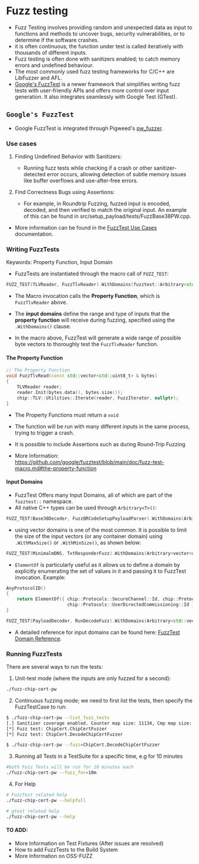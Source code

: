 # Fuzz testing

-   Fuzz Testing involves providing random and unexpected data as input to
    functions and methods to uncover bugs, security vulnerabilities, or to
    determine if the software crashes.
-   it is often continuous; the function under test is called iteratively with
    thousands of different inputs.
-   Fuzz testing is often done with sanitizers enabled; to catch memory errors
    and undefined behaviour.
-   The most commonly used fuzz testing frameworks for C/C++ are LibFuzzer and
    AFL.
-   [Google's FuzzTest](https://github.com/google/fuzztest) is a newer framework
    that simplifies writing fuzz tests with user-friendly APIs and offers more
    control over input generation. It also integrates seamlessly with Google
    Test (GTest).

## `Google's FuzzTest`

-   Google FuzzTest is integrated through Pigweed's
    [pw_fuzzer](https://pigweed.dev/pw_fuzzer/concepts.html).

### Use cases

1. Finding Undefined Behavior with Sanitizers:

    - Running fuzz tests while checking if a crash or other sanitizer-detected
      error occurs, allowing detection of subtle memory issues like buffer
      overflows and use-after-free errors.

2. Find Correctness Bugs using Assertions:
    - For example, in Roundtrip Fuzzing, fuzzed input is encoded, decoded, and
      then verified to match the original input. An example of this can be found
      in src/setup_payload/tests/FuzzBase38PW.cpp.

-   More information can be found in the
    [FuzzTest Use Cases](https://github.com/google/fuzztest/blob/main/doc/use-cases.md)
    documentation.

### Writing FuzzTests

Keywords: Property Function, Input Domain

-   FuzzTests are instantiated through the macro call of `FUZZ_TEST`:

```cpp
FUZZ_TEST(TLVReader, FuzzTlvReader).WithDomains(fuzztest::Arbitrary<std::vector<std::uint8_t>>());
```

-   The Macro invocation calls the **Property Function**, which is
    `FuzzTlvReader` above.

-   The **input domains** define the range and type of inputs that the
    **property function** will receive during fuzzing, specified using the
    `.WithDomains()` clause.
-   In the macro above, FuzzTest will generate a wide range of possible byte
    vectors to thoroughly test the `FuzzTlvReader` function.

#### The Property Function

```cpp
// The Property Function
void FuzzTlvRead(const std::vector<std::uint8_t> & bytes)
{
    TLVReader reader;
    reader.Init(bytes.data(), bytes.size());
    chip::TLV::Utilities::Iterate(reader, FuzzIterator, nullptr);
}
```

-   The Property Functions must return a `void`
-   The function will be run with many different inputs in the same process,
    trying to trigger a crash.
-   It is possible to include Assertions such as during Round-Trip Fuzzing

-   More Information:
    https://github.com/google/fuzztest/blob/main/doc/fuzz-test-macro.md#the-property-function

#### Input Domains

-   FuzzTest Offers many Input Domains, all of which are part of the
    `fuzztest::` namespace.
-   All native C++ types can be used through `Arbitrary<T>()`:

```cpp
FUZZ_TEST(Base38Decoder, FuzzQRCodeSetupPayloadParser).WithDomains(Arbitrary<std::string>());
```

-   using vector domains is one of the most common. It is possible to limit the
    size of the input vectors (or any container domain) using `.WithMaxSize()`
    or `.WithMinSize()`, as shown below:

```cpp
FUZZ_TEST(MinimalmDNS, TxtResponderFuzz).WithDomains(Arbitrary<vector<uint8_t>>().WithMaxSize(254));
```

-   `ElementOf` is particularly useful as it allows us to define a domain by
    explicitly enumerating the set of values in it and passing it to FuzzTest
    invocation. Example:

```cpp
AnyProtocolID()
{
    return ElementOf({ chip::Protocols::SecureChannel::Id, chip::Protocols::InteractionModel::Id, chip::Protocols::BDX::Id,
                       chip::Protocols::UserDirectedCommissioning::Id });
}

FUZZ_TEST(PayloadDecoder, RunDecodeFuzz).WithDomains(Arbitrary<std::vector<std::uint8_t>>(), AnyProtocolID(), Arbitrary<uint8_t>());
```

-   A detailed reference for input domains can be found here:
    [FuzzTest Domain Reference](https://github.com/google/fuzztest/blob/main/doc/domains-reference.md#elementof-domains-element-of).

### Running FuzzTests

There are several ways to run the tests:

1.  Unit-test mode (where the inputs are only fuzzed for a second):

```bash
./fuzz-chip-cert-pw
```

2.  Continuous fuzzing mode; we need to first list the tests, then specify the
    FuzzTestCase to run:

```bash
$ ./fuzz-chip-cert-pw --list_fuzz_tests
[.] Sanitizer coverage enabled. Counter map size: 11134, Cmp map size: 262144
[*] Fuzz test: ChipCert.ChipCertFuzzer
[*] Fuzz test: ChipCert.DecodeChipCertFuzzer

$ ./fuzz-chip-cert-pw --fuzz=ChipCert.DecodeChipCertFuzzer
```

3. Running all Tests in a TestSuite for a specific time, e.g for 10 minutes

```bash
#both Fuzz Tests will be run for 10 minutes each
./fuzz-chip-cert-pw --fuzz_for=10m
```

4. For Help

```bash
# FuzzTest related help
./fuzz-chip-cert-pw --helpfull

# gtest related help
./fuzz-chip-cert-pw --help

```

#### TO ADD:

-   More Information on Test Fixtures (After issues are resolved)
-   How to add FuzzTests to the Build System
-   More Information on OSS-FUZZ

